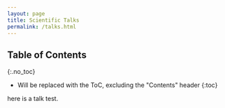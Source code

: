 ```yaml
---
layout: page
title: Scientific Talks
permalink: /talks.html
---
```


## Table of Contents
{:.no_toc}

* Will be replaced with the ToC, excluding the "Contents" header
{:toc}


here is a talk test.

